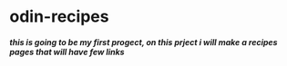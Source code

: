 # odin-recipes
<h5>this is going to be my first progect, on this prject i will make a recipes pages that will have few links</hh5>